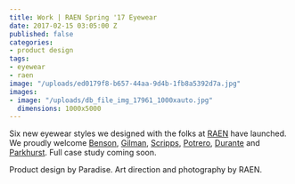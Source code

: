 ```yaml
---
title: Work | RAEN Spring '17 Eyewear
date: 2017-02-15 03:05:00 Z
published: false
categories:
- product design
tags:
- eyewear
- raen
image: "/uploads/ed0179f8-b657-44aa-9d4b-1fb8a5392d7a.jpg"
images:
- image: "/uploads/db_file_img_17961_1000xauto.jpg"
  dimensions: 1000x5000
---
```


Six new eyewear styles we designed with the folks at [RAEN](raen.com) have launched. We proudly welcome [Benson](http://raen.com/shop/sunglasses/benson/rose-gold-ros-silver-tri-flection-flash-mirror), [Gilman](http://raen.com/shop/sunglasses/gilman/brindle-tortoise), [Scripps](http://raen.com/shop/sunglasses/scripps/silver-matte-rootbeer-blue-tri-flection-flash-mirror), [Potrero](http://raen.com/shop/sunglasses/potrero/bone-rose-gold-copper-tri-flection-flash-mirror), [Durante](http://raen.com/shop/sunglasses/durante/ros-silver-tri-flection-flash-mirror) and [Parkhurst](http://raen.com/shop/sunglasses/parkhurst/champagne-crystal-polarized). Full case study coming soon.

Product design by Paradise. Art direction and photography by RAEN.
